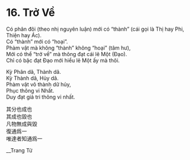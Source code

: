 # 16. Trở Về

Có phân đôi (theo nhị nguyên luận) mới có “thành” (cái gọi là Thị hay Phi, Thiện
hay Ác).  
Có “thành” mới có “hoại”.  
Phàm vật mà không “thành” không “hoại” (tâm hư),  
Mới có thể “trở về” mà thông đạt cái lẽ Một (Đạo).  
Chỉ có bậc đạt Đạo mới hiểu lẽ Một ấy mà thôi.

Kỳ Phân dã, Thành dã.  
Kỳ Thành dã, Hủy dã.  
Phàm vật vô thành dữ hủy,  
Phục thông vi Nhất.  
Duy đạt giả tri thông vi nhất.

其分也成也  
其成也毀也  
凡物無成與毀  
復通爲一  
唯達者知通爲一

\_\_Trang Tử

